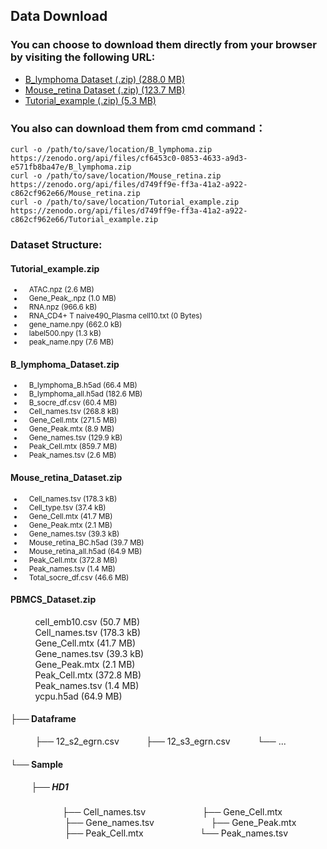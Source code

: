 ## Data Download
### You can choose to download them directly from your browser by visiting the following URL: 
- [B_lymphoma Dataset (.zip) (288.0 MB)](https://zenodo.org/record/8160180/files/B_lymphoma.zip?download=1)
- [Mouse_retina Dataset (.zip) (123.7 MB)](https://zenodo.org/record/8160180/files/Mouse_retina.zip?download=1)
- [Tutorial_example (.zip) (5.3 MB)](https://zenodo.org/record/8160180/files/Tutorial_example.zip?download=1)
  
### You also can download them from cmd command：
    curl -o /path/to/save/location/B_lymphoma.zip https://zenodo.org/api/files/cf6453c0-0853-4633-a9d3-e571fb8ba47e/B_lymphoma.zip
    curl -o /path/to/save/location/Mouse_retina.zip https://zenodo.org/api/files/d749ff9e-ff3a-41a2-a922-c862cf962e66/Mouse_retina.zip
    curl -o /path/to/save/location/Tutorial_example.zip https://zenodo.org/api/files/d749ff9e-ff3a-41a2-a922-c862cf962e66/Tutorial_example.zip
### Dataset Structure:

#### **Tutorial_example.zip**

<small>

- &nbsp;&nbsp;&nbsp;ATAC.npz (2.6 MB)
- &nbsp;&nbsp;&nbsp;Gene_Peak_.npz (1.0 MB)
- &nbsp;&nbsp;&nbsp;RNA.npz (966.6 kB)
- &nbsp;&nbsp;&nbsp;RNA_CD4+ T naive490_Plasma cell10.txt (0 Bytes)
- &nbsp;&nbsp;&nbsp;gene_name.npy (662.0 kB)
- &nbsp;&nbsp;&nbsp;label500.npy (1.3 kB)
- &nbsp;&nbsp;&nbsp;peak_name.npy (7.6 MB)

</small>

#### **B_lymphoma_Dataset.zip**

<small>

- &nbsp;&nbsp;&nbsp;B_lymphoma_B.h5ad (66.4 MB)
- &nbsp;&nbsp;&nbsp;B_lymphoma_all.h5ad (182.6 MB)
- &nbsp;&nbsp;&nbsp;B_socre_df.csv (60.4 MB)
- &nbsp;&nbsp;&nbsp;Cell_names.tsv (268.8 kB)
- &nbsp;&nbsp;&nbsp;Gene_Cell.mtx (271.5 MB)
- &nbsp;&nbsp;&nbsp;Gene_Peak.mtx (8.9 MB)
- &nbsp;&nbsp;&nbsp;Gene_names.tsv (129.9 kB)
- &nbsp;&nbsp;&nbsp;Peak_Cell.mtx (859.7 MB)
- &nbsp;&nbsp;&nbsp;Peak_names.tsv (2.6 MB)

</small>

#### **Mouse_retina_Dataset.zip**

<small>

- &nbsp;&nbsp;&nbsp;Cell_names.tsv (178.3 kB)
- &nbsp;&nbsp;&nbsp;Cell_type.tsv (37.4 kB)
- &nbsp;&nbsp;&nbsp;Gene_Cell.mtx (41.7 MB)
- &nbsp;&nbsp;&nbsp;Gene_Peak.mtx (2.1 MB)
- &nbsp;&nbsp;&nbsp;Gene_names.tsv (39.3 kB)
- &nbsp;&nbsp;&nbsp;Mouse_retina_BC.h5ad (39.7 MB)
- &nbsp;&nbsp;&nbsp;Mouse_retina_all.h5ad (64.9 MB)
- &nbsp;&nbsp;&nbsp;Peak_Cell.mtx (372.8 MB)
- &nbsp;&nbsp;&nbsp;Peak_names.tsv (1.4 MB)
- &nbsp;&nbsp;&nbsp;Total_socre_df.csv (46.6 MB)

</small>

#### **PBMCS_Dataset.zip**
&nbsp;&nbsp;&nbsp;&nbsp;&nbsp;&nbsp;&nbsp;&nbsp;&nbsp;&nbsp;cell_emb10.csv (50.7 MB)  
&nbsp;&nbsp;&nbsp;&nbsp;&nbsp;&nbsp;&nbsp;&nbsp;&nbsp;&nbsp;Cell_names.tsv (178.3 kB)  
&nbsp;&nbsp;&nbsp;&nbsp;&nbsp;&nbsp;&nbsp;&nbsp;&nbsp;&nbsp;Gene_Cell.mtx (41.7 MB)  
&nbsp;&nbsp;&nbsp;&nbsp;&nbsp;&nbsp;&nbsp;&nbsp;&nbsp;&nbsp;Gene_names.tsv (39.3 kB)  
&nbsp;&nbsp;&nbsp;&nbsp;&nbsp;&nbsp;&nbsp;&nbsp;&nbsp;&nbsp;Gene_Peak.mtx (2.1 MB)  
&nbsp;&nbsp;&nbsp;&nbsp;&nbsp;&nbsp;&nbsp;&nbsp;&nbsp;&nbsp;Peak_Cell.mtx (372.8 MB)  
&nbsp;&nbsp;&nbsp;&nbsp;&nbsp;&nbsp;&nbsp;&nbsp;&nbsp;&nbsp;Peak_names.tsv (1.4 MB)  
&nbsp;&nbsp;&nbsp;&nbsp;&nbsp;&nbsp;&nbsp;&nbsp;&nbsp;&nbsp;ycpu.h5ad (64.9 MB)  

#### ├── Dataframe
&nbsp;&nbsp;&nbsp;&nbsp;&nbsp;&nbsp;&nbsp;&nbsp;&nbsp;&nbsp;├── 12_s2_egrn.csv 
&nbsp;&nbsp;&nbsp;&nbsp;&nbsp;&nbsp;&nbsp;&nbsp;&nbsp;&nbsp;├── 12_s3_egrn.csv 
&nbsp;&nbsp;&nbsp;&nbsp;&nbsp;&nbsp;&nbsp;&nbsp;&nbsp;&nbsp;└── ...  

#### └── Sample
##### &nbsp;&nbsp;&nbsp;&nbsp;&nbsp;&nbsp;&nbsp;&nbsp;&nbsp;&nbsp;├── HD1
&nbsp;&nbsp;&nbsp;&nbsp;&nbsp;&nbsp;&nbsp;&nbsp;&nbsp;&nbsp;&nbsp;&nbsp;&nbsp;&nbsp;&nbsp;&nbsp;&nbsp;&nbsp;&nbsp;&nbsp;&nbsp;├── Cell_names.tsv 
&nbsp;&nbsp;&nbsp;&nbsp;&nbsp;&nbsp;&nbsp;&nbsp;&nbsp;&nbsp;&nbsp;&nbsp;&nbsp;&nbsp;&nbsp;&nbsp;&nbsp;&nbsp;&nbsp;&nbsp;&nbsp;&nbsp;├── Gene_Cell.mtx 
&nbsp;&nbsp;&nbsp;&nbsp;&nbsp;&nbsp;&nbsp;&nbsp;&nbsp;&nbsp;&nbsp;&nbsp;&nbsp;&nbsp;&nbsp;&nbsp;&nbsp;&nbsp;&nbsp;&nbsp;&nbsp;&nbsp;├── Gene_names.tsv 
&nbsp;&nbsp;&nbsp;&nbsp;&nbsp;&nbsp;&nbsp;&nbsp;&nbsp;&nbsp;&nbsp;&nbsp;&nbsp;&nbsp;&nbsp;&nbsp;&nbsp;&nbsp;&nbsp;&nbsp;&nbsp;&nbsp;├── Gene_Peak.mtx 
&nbsp;&nbsp;&nbsp;&nbsp;&nbsp;&nbsp;&nbsp;&nbsp;&nbsp;&nbsp;&nbsp;&nbsp;&nbsp;&nbsp;&nbsp;&nbsp;&nbsp;&nbsp;&nbsp;&nbsp;&nbsp;&nbsp;├── Peak_Cell.mtx 
&nbsp;&nbsp;&nbsp;&nbsp;&nbsp;&nbsp;&nbsp;&nbsp;&nbsp;&nbsp;&nbsp;&nbsp;&nbsp;&nbsp;&nbsp;&nbsp;&nbsp;&nbsp;&nbsp;&nbsp;&nbsp;&nbsp;└── Peak_names.tsv 
